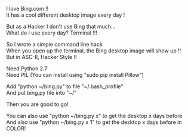 I love Bing.com !!  
It has a cool different desktop image every day !

But as a Hacker I don't use Bing that much...  
What do I use every day? Terminal !!!

So I wrote a simple command line hack  
When you open up the terminal, the Bing desktop image will show up !!  
But in ASC-II, Hacker Style !!

Need Python 2.7  
Need PIL (You can install using "sudo pip install Pillow")

Add "python ~/bing.py" to file "~/.bash_profile"  
And put bing.py file into "~/"

Then you are good to go!

You can also use "python ~/bing.py x" to get the desktop x days before  
And also use "python ~/bing.py x 1" to get the desktop x days before in COLOR!
